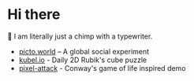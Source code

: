 # Hi there   

🐒 I am literally just a chimp with a typewriter.  

- [picto.world](https://pictoworld.com) – A global social experiment  
- [kubel.io](https://kubel.io) - Daily 2D Rubik's cube puzzle
- [pixel-attack](https://jason1610.github.io/pixel-attack/) - Conway's game of life inspired demo

